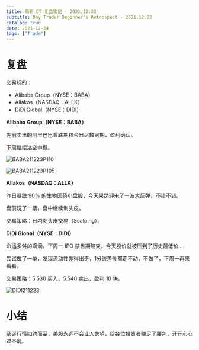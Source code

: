 ```yaml
---
title: 萌新 DT 复盘笔记 - 2021.12.23
subtitle: Day Trader Beginner's Retrospect - 2021.12.23
catalog: true
date: 2021-12-24
tags: ["Trade"]
---
```


# 复盘

交易标的：

- Alibaba Group（NYSE：BABA）
- Allakos（NASDAQ：ALLK）
- DiDi Global（NYSE：DIDI）

**Alibaba Group（NYSE：BABA）**

先前卖出的阿里巴巴看跌期权今日尽数到期，盈利确认。

下周继续沽空中概。

![BABA211223P110](./BABA211223P110.jpeg)

![BABA211223P105](./BABA211223P105.jpeg)

**Allakos（NASDAQ：ALLK）**

昨日暴跌 90% 的生物医药小盘股，今天果然迎来了一波大反弹，不错不错。

盘前玩了一票，盘中继续剥头皮。

交易策略：日内剥头皮交易（Scalping）。

**DiDi Global（NYSE：DIDI）**

命运多舛的滴滴，下周一 IPO 禁售期结束，今天股价就被压到了历史最低价...

尝试做了一单，发现流动性差得出奇，1分钱差价都走不动，不做了，下周一再来看看。

交易策略：5.530 买入，5.540 卖出，盈利 10 块。

![DIDI211223](./DIDI211223.jpeg)

# 小结

圣诞行情如约而至，美股永远不会让人失望，给各位投资者赚足了腰包，开开心心过圣诞。

<!-- EOF -->

